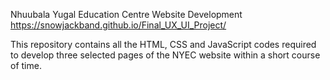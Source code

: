 Nhuubala Yugal Education Centre Website Development
https://snowjackband.github.io/Final_UX_UI_Project/

This repository contains all the HTML, CSS and JavaScript codes required to develop three selected pages of the NYEC website within a short course of time. 
